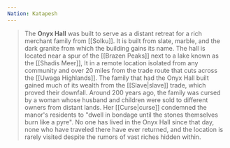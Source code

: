 ```yaml
---
Nation: Katapesh
---
```

> The **Onyx Hall** was built to serve as a distant retreat for a rich merchant family from [[Solku]]. It is built from slate, marble, and the dark granite from which the building gains its name. The hall is located near a spur of the [[Brazen Peaks]] next to a lake known as the [[Shadis Meer]], It in a remote location isolated from any community and over 20 miles from the trade route that cuts across the [[Uwaga Highlands]].
> The family that had the Onyx Hall built gained much of its wealth from the [[Slave|slave]] trade, which proved their downfall. Around 200 years ago, the family was cursed by a woman whose husband and children were sold to different owners from distant lands.  Her [[Curse|curse]] condemned the manor's residents to "dwell in bondage until the stones themselves burn like a pyre". No one has lived in the Onyx Hall since that day, none who have traveled there have ever returned, and the location is rarely visited despite the rumors of vast riches hidden within.